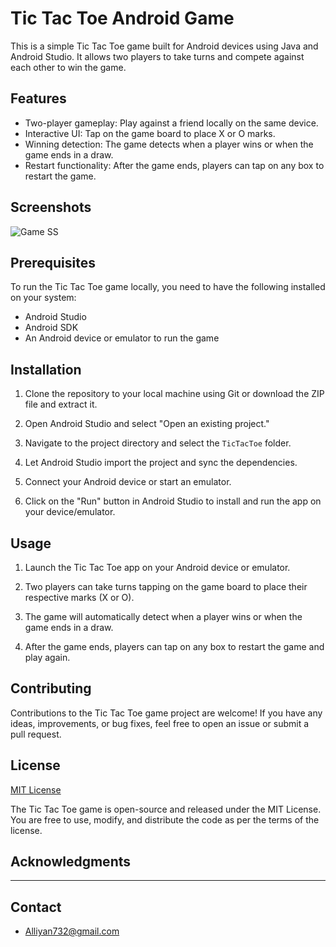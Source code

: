 # Tic Tac Toe Android Game

This is a simple Tic Tac Toe game built for Android devices using Java and Android Studio. 
It allows two players to take turns and compete against each other to win the game.

## Features

- Two-player gameplay: Play against a friend locally on the same device.
- Interactive UI: Tap on the game board to place X or O marks.
- Winning detection: The game detects when a player wins or when the game ends in a draw.
- Restart functionality: After the game ends, players can tap on any box to restart the game.

## Screenshots

![Game SS](https://github.com/Alliyan732/Tic-Tac-Toe-Android-Studio/assets/95461559/678a4aba-4a9c-455d-a29a-dd7e1c72739b)

## Prerequisites

To run the Tic Tac Toe game locally, you need to have the following installed on your system:

- Android Studio 
- Android SDK
- An Android device or emulator to run the game

## Installation

1. Clone the repository to your local machine using Git or download the ZIP file and extract it.

2. Open Android Studio and select "Open an existing project."

3. Navigate to the project directory and select the `TicTacToe` folder.

4. Let Android Studio import the project and sync the dependencies.

5. Connect your Android device or start an emulator.

6. Click on the "Run" button in Android Studio to install and run the app on your device/emulator.

## Usage

1. Launch the Tic Tac Toe app on your Android device or emulator.

2. Two players can take turns tapping on the game board to place their respective marks (X or O).

3. The game will automatically detect when a player wins or when the game ends in a draw.

4. After the game ends, players can tap on any box to restart the game and play again.

## Contributing

Contributions to the Tic Tac Toe game project are welcome! If you have any ideas, improvements, or bug fixes, feel free to open an issue or submit a pull request.

## License

[MIT License](LICENSE)

The Tic Tac Toe game is open-source and released under the MIT License. You are free to use, modify, and distribute the code as per the terms of the license.

## Acknowledgments

---

## Contact

- Alliyan732@gmail.com


